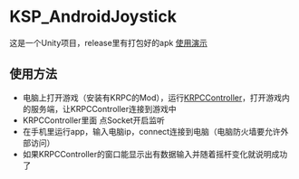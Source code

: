 # KSP_AndroidJoystick
这是一个Unity项目，release里有打包好的apk
[使用演示](https://www.bilibili.com/video/av45173698)
## 使用方法
- 电脑上打开游戏（安装有KRPC的Mod），运行[KRPCController](https://github.com/xdedss/KRPCController_)，打开游戏内的服务端，让KRPCController连接到游戏中
- KRPCController里面 点Socket开启监听
- 在手机里运行app，输入电脑ip，connect连接到电脑（电脑防火墙要允许外部访问）
- 如果KRPCController的窗口能显示出有数据输入并随着摇杆变化就说明成功了
